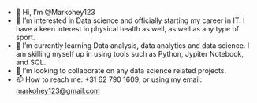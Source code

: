 - 👋 Hi, I’m @Markohey123
- 👀 I’m interested in Data science and officially starting my career in IT. I have a keen interest in physical health as well, as well as any type of sport.
- 🌱 I’m currently learning Data analysis, data analytics and data science. I am skilling myself up in using tools such as Python, Jypiter Notebook, and SQL.
- 💞️ I’m looking to collaborate on any data science related projects.
- 📫 How to reach me: +31 62 790 1609, or using my email: markohey123@gmail.com
